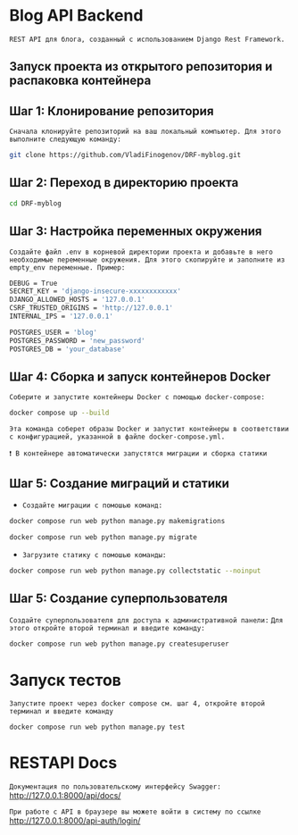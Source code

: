 # Blog API Backend

`REST API для блога, созданный с использованием Django Rest Framework.`

## Запуск проекта из открытого репозитория и распаковка контейнера

## Шаг 1: Клонирование репозитория

`Сначала клонируйте репозиторий на ваш локальный компьютер. Для этого выполните следующую команду:`

```bash
git clone https://github.com/VladiFinogenov/DRF-myblog.git
```

## Шаг 2: Переход в директорию проекта

```bash
cd DRF-myblog
```

## Шаг 3: Настройка переменных окружения

`Создайте файл .env в корневой директории проекта и добавьте в него необходимые переменные окружения. Для этого скопируйте и заполните из empty_env переменные. Пример:`
```bash
DEBUG = True
SECRET_KEY = 'django-insecure-xxxxxxxxxxxx'
DJANGO_ALLOWED_HOSTS = '127.0.0.1'
CSRF_TRUSTED_ORIGINS = 'http://127.0.0.1'
INTERNAL_IPS = '127.0.0.1'

POSTGRES_USER = 'blog'
POSTGRES_PASSWORD = 'new_password'
POSTGRES_DB = 'your_database'
```
## Шаг 4: Сборка и запуск контейнеров Docker

`Соберите и запустите контейнеры Docker с помощью docker-compose:`
```bash
docker compose up --build
```
`Эта команда соберет образы Docker и запустит контейнеры в соответствии с конфигурацией, указанной в файле docker-compose.yml.`

`❗ В контейнере автоматически запустятся миграции и сборка статики`

## Шаг 5: Создание миграций и статики

* `Создайте миграции с помошью команд:`
```bash
docker compose run web python manage.py makemigrations
```
```bash
docker compose run web python manage.py migrate
```
* `Загрузите статику с помошью команды:`
```bash
docker compose run web python manage.py collectstatic --noinput
```

## Шаг 5: Создание суперпользователя

`Создайте суперпользователя для доступа к административной панели:`
`Для этого откройте второй терминал и введите команду:`
```bash
docker compose run web python manage.py createsuperuser
```

# Запуск тестов

`Запустите проект через docker compose см. шаг 4, откройте второй терминал и введите команду`

```bash
docker compose run web python manage.py test
```

# RESTAPI Docs
`Документация по пользовательскому интерфейсу Swagger:` http://127.0.0.1:8000/api/docs/

`При работе с API в браузере вы можете войти в систему по ссылке` http://127.0.0.1:8000/api-auth/login/